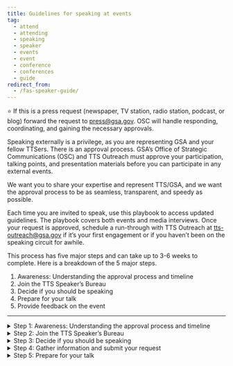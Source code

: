 ```yaml
---
title: Guidelines for speaking at events
tag:
  - attend
  - attending
  - speaking
  - speaker
  - events
  - event
  - conference
  - conferences
  - guide
redirect_from:
  - /fas-speaker-guide/
---
```


⭐ If this is a press request (newspaper, TV station, radio station, podcast, or blog) forward the request to press@gsa.gov. OSC will handle responding, coordinating, and gaining the necessary approvals.

Speaking externally is a privilege, as you are representing GSA and your fellow TTSers. There is an approval process. GSA’s Office of Strategic Communications (OSC) and TTS Outreach must approve your participation, talking points, and presentation materials before you can participate in any external events.

We want you to share your expertise and represent TTS/GSA, and we want the approval process to be as seamless, transparent, and speedy as possible.

Each time you are invited to speak, use this playbook to access updated guidelines. The playbook covers both events and media interviews. Once your request is approved, schedule a run-through with TTS Outreach at tts-outreach@gsa.gov if it’s your first engagement or if you haven’t been on the speaking circuit for awhile.

This process has five major steps and can take up to 3-6 weeks to complete. Here is a breakdown of the 5 major steps.

1. Awareness: Understanding the approval process and timeline
2. Join the TTS Speaker’s Bureau
3. Decide if you should be speaking
4. Prepare for your talk
5. Provide feedback on the event

---

<details>
<Summary> Step 1: Awareness: Understanding the approval process and timeline</summary>

Once you submit a request, you will receive an automated email confirmation. That email will also ping TTS leadership to approve your request, so it can move up the approval chain. TTS Events will move your request through the GSA approval process, gaining approval from

- TTS (your manager, Outreach Director, and Assistance Commissioner(?)),
- Federal Acquisition Services (FAS), and
- Office of Strategic Communications (OSC)

##### APPROVAL TIMELINE

Most approvals will take 2-3 weeks to complete. Requests submitted with less than a week lead time are not likely to be approved--please check in with your designated Outreach/Events lead  before submitting an approval with less than a week lead time. .

- Until you have been fully approved, the event organizers cannot name you in their marketing materials. Let TTS Outreach know if you run into an issue.
- You should not promote your participation until final approval has been given by GSA </details>

<details>
<Summary> Step 2: Join the TTS Speaker’s Bureau</summary>

If you want to represent TTS at an external event, you will need to be part of the TTS Speaker’s Bureau. In order to join the TTS Speaker’s Bureau you will need to
Create a headshot and bio in the GSA template (examples of bios can be found here)
Complete the Join the TTS Speaker’s Bureau form.

</details>

<details>
<Summary> Step 3: Decide if you should be speaking</summary>

If you have been formally invited to participate in a speaking engagement, you must answer the following questions.

- Do you have time?
- Does the event fit fully within your realm of expertise?
- Does the event reflect TTS and your team’s larger mission?
- Are you clear how speaking on this topic to this audience in this forum advances of TTS and your team?
- Are you comfortable speaking publicly in a virtual setting?
- Is a colleague better suited to speaking on this topic?
- Are there any sensitivities that may preclude you from speaking publicly?
- Is this event not inclusive or representative of our TTS diversity?
- Will you be speaking in your personal capacity?
- Is this event scheduled for less than 15 days from now?

⭐ If you answer yes to any of the questions above, stop here and contact your direct supervisor or TTS Outreach.

</details>

<details> <summary> Step 4: Gather information and submit your request </summary>

- Prepare your talking points. Talking points are required for you to get approval to represent your GSA at a speaking engagement.
- Use the TTS-wide [Talking Points Template](https://docs.google.com/document/d/1vsqMqtcZSSq_IhpFhtUnnNH70hcHGVaWnxhSpe_s054/edit)  to create talking points.
- Have a brief intro prepared for your engagement, along with a few lines about your role at GSA. For guidance, see the above Talking Points Template.
- Once you’ve drafted your talking points, submit them to your direct supervisor. And if you will be speaking about a specific engagement, submit your drafted talking points to the engagement lead.
- Review the TTS Internal/External Virtual Events Guidance and know how to answer Project Specific/TTS/GSA-specific questions, including those outside your direct area of expertise or the topic at hand.
- Consult with SMEs and peers for substantive input and review prior to submitting your Talking Points.
- Complete and submit the TTS Events’ Speaking, Conferences and Training Google form to TTS Events. To fill out this form, you will need:

  - A description of the audience
  - A copy of your event invite \[create a PDF and upload to Google Drive; make it accessible to all of GSA]
  - To know if the press is invited
  - To know if your event/panel will be pre-recorded
  - To explain why your participation is necessary
  - Complete Talking Points </details>

<details> <summary> Step 5: Prepare for your talk </summary>

As your speaking engagement is moving through the approval process, take some time to consider the following topics.

- Until you have been fully approved, the event organizers cannot name you in their marketing materials. Let TTS know if you run into an issue.
- You should not promote your participation until final approval has been given by GSA.
- Your talking points may change after your run-through with the event organizer. If this happens you are responsible for notifying the TTS Outreach Director.

##### Preparation:

- Watch the OSC recording on developing messages.
- If you are using slides, use this TTS Slide Deck template for your presentation or your Business Unit’s specific template.
- Watch the OSC recording on developing messages.
- If you are using slides, use this TTS Slide Deck template for your presentation or your Business Unit’s specific template.

  - [TTS Template](https://docs.google.com/presentation/d/1_R4EuC9Eiec0DQhSP5PDe5rdMeIijrTt0nhp8jghWaE/edit#slide=id.p)

- Is your presentation accessible? Do you verbally describe the images on your slides?
- How to Make Your Presentations Accessible to All
- How to make Accessible PDF from Google
- Is your presentation engaging?
- Have you planned for the unexpected? Ensure your computer is fully charged
- Determine if you can log in from your phone if an issue arises with your computer
- Be prepared to dial in as opposed to using computer audio if needed
- If you need notes, have a print out or have them pulled up on your phone so they’re easily accessible
- Dress to impress. Certain colors and patterns can create a moire effect which can impact people's perception and ability to digest the video. If possible, avoid stripes or busy patterns and stick with solid colors.
- Be conscious of lighting. For optimal lighting and video quality, presenters want to be lit from the front and not the back, so make sure your light (whether artificial or natural) is adjusted accordingly.  A single light source is ideal.
- GSA’s Logo Policy does not authorize vendors of any kind to use the GSA Star Mark logo. The GSA Advantage, GSA Contract, and GSA Schedule logos are the only logos approved for use by GSA contractors.
- Recording and sharing materials: In general, all material that GSA presents is in the public domain, and government employees can be photographed or recorded doing official activities on official time without permission. As long as the event coordinator is not trying to: retain the rights to the content, put the recording behind a paywall that is not accessible to the public, or use the recording for monetary gain, then you can give them permission to record and post.
